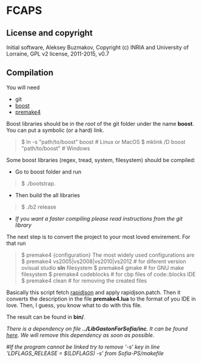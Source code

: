 # FCAPS

## License and copyright

Initial software, Aleksey Buzmakov, Copyright (c) INRIA and University of Lorraine, GPL v2 license, 2011-2015, v0.7

## Compilation
You will need
* git
* [boost](http://www.boost.org/)
* [premake4](https://premake.github.io/download.html)

Boost libraries should be in the _root_ of the git folder under the name __boost__. 
You can put a symbolic (or a hard) link.
> $ ln -s "path/to/boost" boost \# Linux or MacOS
> $ mklink /D boost "path/to/boost" \# Windows

Some boost libraries (regex, tread, system, filesystem) should be compiled:
* Go to boost folder and run 
> $ ./bootstrap.
* Then build the all libraries
> $ ./b2 release
* _If you want a faster compiling please read instructions from the git library_

The next step is to convert the project to your most loved envirement. For that run
> $ premake4 {configuration}
The most widely used configurations are 
> $ premake4 vs2005|vs2008|vs2010|vs2012 \# for diferent version ovisual studio **sln** filesystem
> $ premake4 gmake \# for GNU make filesystem
> $ premake4 codeblocks \# for cbp files of code::blocks IDE
> $ premake4 clean \# for removing the created files

Basically this script fetch [rapidjson](https://github.com/miloyip/rapidjson.git) and apply rapidjson.patch.
Then it converts the description in the file __premake4.lua__ to the format of you IDE in love.
Then, I guess, you know what to do with this file.

The result can be found in __bin/__.

*There is a dependency on file __../LibGastonForSofia/inc__. It can be found [here](https://github.com/AlekseyBuzmakov/LibGastonForSofia/blob/master/inc/LibGastonForSofia.h).
We will remove this dependency as soon as possible.*

#*If the program cannot be linked try to remove '-s' key in line 'LDFLAGS_RELEASE = $(LDFLAGS) -s' from Sofia-PS/makefile*

